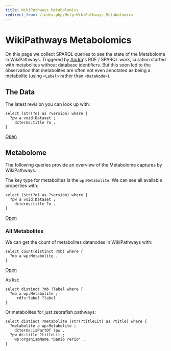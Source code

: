 ```yaml
---
title: WikiPathways Metabolomics
redirect_from: /index.php/Help:WikiPathways_Metabolomics
---
```


<h1>WikiPathways Metabolomics</h1>

On this page we collect SPARQL queries to see the state of the Metabolome in WikiPathways. Triggered by
[Andra](https://new.wikipathways.org/authors/Andra)'s RDF / SPARQL work, curation started with metabolites
without database identifiers. But this soon led to the observation that metabolites are often not even
annotated as being a metabolite (using `<Label>` rather than `<DataNode>`).

<h2>The Data</h2>

The latest revision you can look up with:

```sparql
select (str(?o) as ?version) where {
  ?pw a void:Dataset ;
    dcterms:title ?o .
}
```

[Open](https://bit.ly/3RPETjw)

<h2>Metabolome</h2>

The following queries provide an overview of the Metabolome captures by WikiPathways.

The key type for metabolites is the `wp:Metabolite`. We can see all available properties with:

```sparql
select (str(?o) as ?version) where {
  ?pw a void:Dataset ;
    dcterms:title ?o .
}
```

[Open](https://bit.ly/3lo3VKo)

<h3>All Metabolites</h3>

We can get the count of metabolites datanodes in WikiPathways with:

```sparql
select count(distinct ?mb) where {
  ?mb a wp:Metabolite .
}
```

[Open](https://bit.ly/3lmiEpc)

As list:

```sparql
select distinct ?mb ?label where {
  ?mb a wp:Metabolite ;
     rdfs:label ?label .
}
```

Or metabolites for just zebrafish pathways:

```sparql
select distinct ?metabolite (str(?titleLit) as ?title) where {
  ?metabolite a wp:Metabolite ;
    dcterms:isPartOf ?pw .
  ?pw dc:title ?titleLit ;
    wp:organismName "Danio rerio" .
}
```




